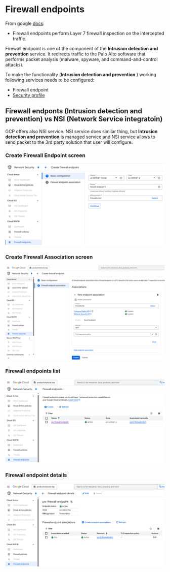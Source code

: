 # Firewall endpoints

From google [docs](https://cloud.google.com/firewall/docs/about-firewall-endpoints):
- Firewall endpoints perform Layer 7 firewall inspection on the intercepted traffic.

Firewall endpoint is one of the component of the **Intrusion detection and prevention** service. It redirects traffic to the Palo Alto software that performs packet analysis (malware, spyware, and command-and-control attacks).

To make the functionality (**Intrusion detection and prevention** ) working following services needs to be configured:
- Firewall endpoint
- [Security profile](https://cloud.google.com/firewall/docs/about-intrusion-prevention)

## Firewall endponts (Intrusion detection and prevention) vs NSI (Network Service integratoin)

GCP offers also NSI service. NSI service does similar thing, but **Intrusion detection and prevention** is managed service and NSI service allows to send packet to the 3rd party solution that user will configure.

### Create Firewall Endpoint screen

![create-firewall-endpont](./images/create-firewall-endpont.png)

### Create Firewall Association screen

![new-endpoint-association](./images/new-endpoint-association.png)

### Firewall endpoints list

![firewall-endpoints-list](./images/firewall-endpoints-list.png)

### Firewall endpoint details

![firewall-endpoint-details](./images/firewall-endpoint-details.png)